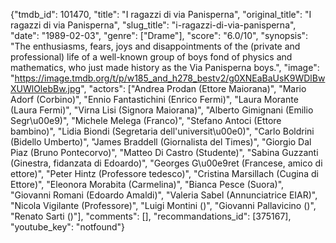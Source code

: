 {"tmdb_id": 101470, "title": "I ragazzi di via Panisperna", "original_title": "I ragazzi di via Panisperna", "slug_title": "i-ragazzi-di-via-panisperna", "date": "1989-02-03", "genre": ["Drame"], "score": "6.0/10", "synopsis": "The enthusiasms, fears, joys and disappointments of the (private and professional) life of a well-known group of boys fond of physics and mathematics, who just made history as the Via Panisperna boys.", "image": "https://image.tmdb.org/t/p/w185_and_h278_bestv2/g0XNEaBaUsK9WDlBwXUWlOlebBw.jpg", "actors": ["Andrea Prodan (Ettore Maiorana)", "Mario Adorf (Corbino)", "Ennio Fantastichini (Enrico Fermi)", "Laura Morante (Laura Fermi)", "Virna Lisi (Signora Maiorana)", "Alberto Gimignani (Emilio Segr\u00e9)", "Michele Melega (Franco)", "Stefano Antoci (Ettore bambino)", "Lidia Biondi (Segretaria dell'universit\u00e0)", "Carlo Boldrini (Bidello Umberto)", "James Braddell (Giornalista del Times)", "Giorgio Dal Piaz (Bruno Pontecorvo)", "Matteo Di Castro (Studente)", "Sabina Guzzanti (Ginestra, fidanzata di Edoardo)", "Georges G\u00e9ret (Francese, amico di ettore)", "Peter Hintz (Professore tedesco)", "Cristina Marsillach (Cugina di Ettore)", "Eleonora Morabita (Carmelina)", "Bianca Pesce (Suora)", "Giovanni Romani (Edoardo Amaldi)", "Valeria Sabel (Annunciatrice EIAR)", "Nicola Vigilante (Professore)", "Luigi Montini ()", "Giovanni Pallavicino ()", "Renato Sarti ()"], "comments": [], "recommandations_id": [375167], "youtube_key": "notfound"}